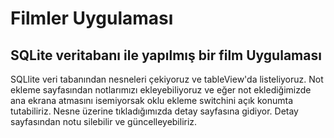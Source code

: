 # Filmler Uygulaması
## SQLite veritabanı ile yapılmış bir film Uygulaması

SQLlite veri tabanından nesneleri çekiyoruz ve tableView'da listeliyoruz. Not ekleme sayfasından notlarımızı ekleyebiliyoruz ve eğer not eklediğimizde ana ekrana atmasını isemiyorsak oklu ekleme switchini açık konumta tutabiliriz. 
Nesne üzerine tıkladığımızda detay sayfasına gidiyor. Detay sayfasından notu silebilir ve güncelleyebiliriz. 
 
 
